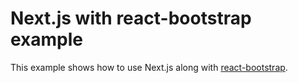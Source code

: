 # Next.js with react-bootstrap example

This example shows how to use Next.js along with [react-bootstrap](https://react-bootstrap.github.io/).
